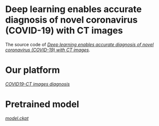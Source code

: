 # Deep learning enables accurate diagnosis of novel coronavirus (COVID-19) with CT images
The source code of [*Deep learning enables accurate diagnosis of novel coronavirus (COVID-19) with CT images*](https://www.medrxiv.org/content/10.1101/2020.02.23.20026930v1).

# Our platform
[*COVID19-CT images diagnosis*](http://biomed.nscc-gz.cn:8901/dist/index.html#/user/modelList)

# Pretrained model
[*model.ckpt*](https://drive.google.com/file/d/1vGOnn_KPy9InVgGdymivurewcWIK5f0X/view?usp=sharing)
